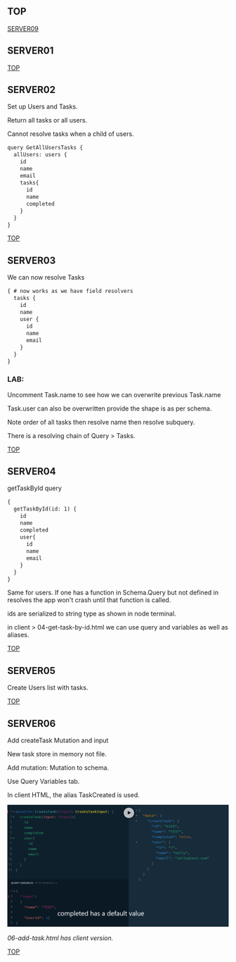 ## TOP

[SERVER09](#SERVER09)

## SERVER01

[TOP](#TOP)

## SERVER02

Set up Users and Tasks.

Return all tasks or all users.

Cannot resolve tasks when a child of users.

```
query GetAllUsersTasks {
  allUsers: users {
    id
    name
    email
    tasks{
      id
      name
      completed
    }
  }
}
```

[TOP](#TOP)

## SERVER03

We can now resolve Tasks

```
{ # now works as we have field resolvers
  tasks {
    id
    name
    user {
      id
      name
      email
    }
  }
}
```

### LAB:

Uncomment Task.name to see how we can overwrite previous Task.name

Task.user can also be overwritten provide the shape is as per schema.

Note order of all tasks then resolve name then resolve subquery.

There is a resolving chain of Query > Tasks.

[TOP](#TOP)

## SERVER04

getTaskById query

```
{
  getTaskById(id: 1) {
    id
    name
    completed
    user{
      id
      name
      email
    }
  }
}

```

Same for users. If one has a function in Schema.Query but not defined in resolves the app won't crash until that function is called.

ids are serialized to string type as shown in node terminal.

in client > 04-get-task-by-id.html we can use query and variables as well as aliases.

[TOP](#TOP)

## SERVER05

Create Users list with tasks.

[TOP](#TOP)

## SERVER06

Add createTask Mutation and input

New task store in memory not file.

Add mutation: Mutation to schema.

Use Query Variables tab.

In client HTML, the alias TaskCreated is used.

![gql](./_images/06-query-variables-tab.png)

_06-add-task.html has client version._

[TOP](#TOP)
